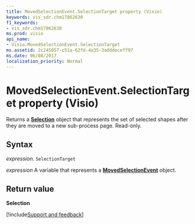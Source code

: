 ```yaml
---
title: MovedSelectionEvent.SelectionTarget property (Visio)
keywords: vis_sdr.chm17862630
f1_keywords:
- vis_sdr.chm17862630
ms.prod: visio
api_name:
- Visio.MovedSelectionEvent.SelectionTarget
ms.assetid: 2c245057-c51a-62fd-4a35-3adddeceff97
ms.date: 06/08/2017
localization_priority: Normal
---
```



# MovedSelectionEvent.SelectionTarget property (Visio)

Returns a  **[Selection](Visio.Selection.md)** object that represents the set of selected shapes after they are moved to a new sub-process page. Read-only.


## Syntax

_expression_. `SelectionTarget`

_expression_ A variable that represents a **[MovedSelectionEvent](Visio.MovedSelectionEvent.md)** object.


## Return value

 **Selection**

[!include[Support and feedback](~/includes/feedback-boilerplate.md)]